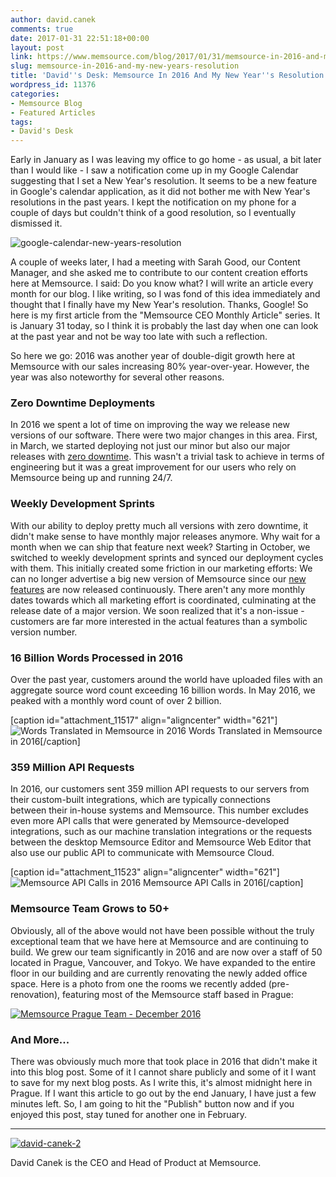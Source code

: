 ```yaml
---
author: david.canek
comments: true
date: 2017-01-31 22:51:18+00:00
layout: post
link: https://www.memsource.com/blog/2017/01/31/memsource-in-2016-and-my-new-years-resolution/
slug: memsource-in-2016-and-my-new-years-resolution
title: 'David''s Desk: Memsource In 2016 And My New Year''s Resolution'
wordpress_id: 11376
categories:
- Memsource Blog
- Featured Articles
tags:
- David's Desk
---
```


Early in January as I was leaving my office to go home - as usual, a bit later than I would like - I saw a notification come up in my Google Calendar suggesting that I set a New Year's resolution. It seems to be a new feature in Google's calendar application, as it did not bother me with New Year's resolutions in the past years. I kept the notification on my phone for a couple of days but couldn't think of a good resolution, so I eventually dismissed it.<!-- more -->

![google-calendar-new-years-resolution](http://www.memsource.com/wp-content/uploads/2017/01/google-calendar-new-years-resolution-Google-Search-Google-Chrome-2017-01-31-23.29.18.png)

A couple of weeks later, I had a meeting with Sarah Good, our Content Manager, and she asked me to contribute to our content creation efforts here at Memsource. I said: Do you know what? I will write an article every month for our blog. I like writing, so I was fond of this idea immediately and thought that I finally have my New Year's resolution. Thanks, Google! So here is my first article from the "Memsource CEO Monthly Article" series. It is January 31 today, so I think it is probably the last day when one can look at the past year and not be way too late with such a reflection.

So here we go: 2016 was another year of double-digit growth here at Memsource with our sales increasing 80% year-over-year. However, the year was also noteworthy for several other reasons.


### Zero Downtime Deployments


In 2016 we spent a lot of time on improving the way we release new versions of our software. There were two major changes in this area. First, in March, we started deploying not just our minor but also our major releases with [zero downtime](http://www.memsource.com/blog/2016/03/07/our-first-ever-zero-downtime-deployment-of-major-release/). This wasn't a trivial task to achieve in terms of engineering but it was a great improvement for our users who rely on Memsource being up and running 24/7.


### Weekly Development Sprints


With our ability to deploy pretty much all versions with zero downtime, it didn't make sense to have monthly major releases anymore. Why wait for a month when we can ship that feature next week? Starting in October, we switched to weekly development sprints and synced our deployment cycles with them. This initially created some friction in our marketing efforts: We can no longer advertise a big new version of Memsource since our [new features](http://www.memsource.com/new/) are now released continuously. There aren't any more monthly dates towards which all marketing effort is coordinated, culminating at the release date of a major version. We soon realized that it's a non-issue - customers are far more interested in the actual features than a symbolic version number.


### 16 Billion Words Processed in 2016


Over the past year, customers around the world have uploaded files with an aggregate source word count exceeding 16 billion words. In May 2016, we peaked with a monthly word count of over 2 billion.

[caption id="attachment_11517" align="aligncenter" width="621"]![Words Translated in Memsource in 2016](http://www.memsource.com/wp-content/uploads/2017/01/JobPart-wordcount-for-all-orgs-Visualize-Kibana-4-Google-Chrome-2017-01-30-18.50.49.png) Words Translated in Memsource in 2016[/caption]


### 359 Million API Requests


In 2016, our customers sent 359 million API requests to our servers from their custom-built integrations, which are typically connections between their in-house systems and Memsource. This number excludes even more API calls that were generated by Memsource-developed integrations, such as our machine translation integrations or the requests between the desktop Memsource Editor and Memsource Web Editor that also use our public API to communicate with Memsource Cloud.

[caption id="attachment_11523" align="aligncenter" width="621"]![Memsource API Calls in 2016](http://www.memsource.com/wp-content/uploads/2017/01/All-API-Calls-Visualize-Kibana-4-Google-Chrome-2017-01-30-20.26.06.png) Memsource API Calls in 2016[/caption]


### Memsource Team Grows to 50+


Obviously, all of the above would not have been possible without the truly exceptional team that we have here at Memsource and are continuing to build. We grew our team significantly in 2016 and are now over a staff of 50 located in Prague, Vancouver, and Tokyo. We have expanded to the entire floor in our building and are currently renovating the newly added office space. Here is a photo from one the rooms we recently added (pre-renovation), featuring most of the Memsource staff based in Prague:

[![Memsource Prague Team - December 2016](http://www.memsource.com/wp-content/uploads/2017/02/Memsource-Company-Photo-December-2016_2.jpg)](http://www.memsource.com/wp-content/uploads/2017/02/Memsource-Company-Photo-December-2016_2.jpg)


### And More...


There was obviously much more that took place in 2016 that didn't make it into this blog post. Some of it I cannot share publicly and some of it I want to save for my next blog posts. As I write this, it's almost midnight here in Prague. If I want this article to go out by the end January, I have just a few minutes left. So, I am going to hit the "Publish" button now and if you enjoyed this post, stay tuned for another one in February.





* * *





[![david-canek-2](http://www.memsource.com/wp-content/uploads/2016/12/david-canek-2.jpg)](http://www.memsource.com/wp-content/uploads/2016/12/david-canek-2.jpg)

David Canek is the CEO and Head of Product at Memsource.








